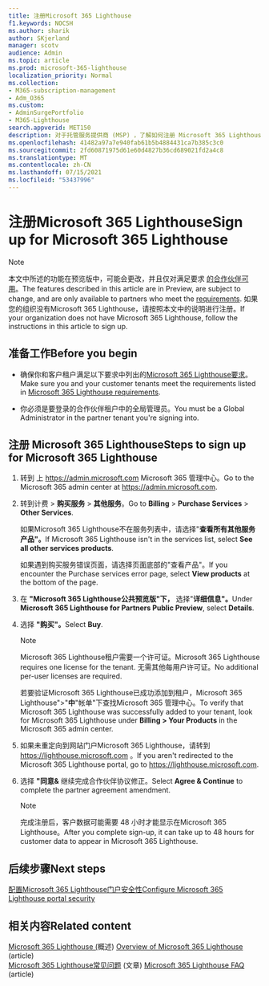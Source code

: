 ```yaml
---
title: 注册Microsoft 365 Lighthouse
f1.keywords: NOCSH
ms.author: sharik
author: SKjerland
manager: scotv
audience: Admin
ms.topic: article
ms.prod: microsoft-365-lighthouse
localization_priority: Normal
ms.collection:
- M365-subscription-management
- Adm_O365
ms.custom:
- AdminSurgePortfolio
- M365-Lighthouse
search.appverid: MET150
description: 对于托管服务提供商 (MSP) ，了解如何注册 Microsoft 365 Lighthouse。
ms.openlocfilehash: 41482a97a7e940fab61b5b4884431ca7b385c3c0
ms.sourcegitcommit: 2fd60871975d61e60d4827b36cd689021fd2a4c8
ms.translationtype: MT
ms.contentlocale: zh-CN
ms.lasthandoff: 07/15/2021
ms.locfileid: "53437996"
---
```

# <a name="sign-up-for-microsoft-365-lighthouse"></a><span data-ttu-id="2177e-103">注册Microsoft 365 Lighthouse</span><span class="sxs-lookup"><span data-stu-id="2177e-103">Sign up for Microsoft 365 Lighthouse</span></span>

> [!NOTE]
> <span data-ttu-id="2177e-104">本文中所述的功能在预览版中，可能会更改，并且仅对满足要求 [的合作伙伴可用](m365-lighthouse-requirements.md)。</span><span class="sxs-lookup"><span data-stu-id="2177e-104">The features described in this article are in Preview, are subject to change, and are only available to partners who meet the [requirements](m365-lighthouse-requirements.md).</span></span> <span data-ttu-id="2177e-105">如果您的组织没有Microsoft 365 Lighthouse，请按照本文中的说明进行注册。</span><span class="sxs-lookup"><span data-stu-id="2177e-105">If your organization does not have Microsoft 365 Lighthouse, follow the instructions in this article to sign up.</span></span>

## <a name="before-you-begin"></a><span data-ttu-id="2177e-106">准备工作</span><span class="sxs-lookup"><span data-stu-id="2177e-106">Before you begin</span></span>

- <span data-ttu-id="2177e-107">确保你和客户租户满足以下要求中列出的[Microsoft 365 Lighthouse要求](m365-lighthouse-requirements.md)。</span><span class="sxs-lookup"><span data-stu-id="2177e-107">Make sure you and your customer tenants meet the requirements listed in [Microsoft 365 Lighthouse requirements](m365-lighthouse-requirements.md).</span></span>

- <span data-ttu-id="2177e-108">你必须是要登录的合作伙伴租户中的全局管理员。</span><span class="sxs-lookup"><span data-stu-id="2177e-108">You must be a Global Administrator in the partner tenant you're signing into.</span></span>

## <a name="steps-to-sign-up-for-microsoft-365-lighthouse"></a><span data-ttu-id="2177e-109">注册 Microsoft 365 Lighthouse</span><span class="sxs-lookup"><span data-stu-id="2177e-109">Steps to sign up for Microsoft 365 Lighthouse</span></span>

1. <span data-ttu-id="2177e-110">转到 上 <a href="https://go.microsoft.com/fwlink/p/?linkid=2024339" target="_blank">https://admin.microsoft.com</a> Microsoft 365 管理中心。</span><span class="sxs-lookup"><span data-stu-id="2177e-110">Go to the Microsoft 365 admin center at <a href="https://go.microsoft.com/fwlink/p/?linkid=2024339" target="_blank">https://admin.microsoft.com</a>.</span></span> 

1. <span data-ttu-id="2177e-111">转到计费  >  **购买服务**  >  **其他服务**。</span><span class="sxs-lookup"><span data-stu-id="2177e-111">Go to **Billing** > **Purchase Services** > **Other Services**.</span></span>

    <span data-ttu-id="2177e-112">如果Microsoft 365 Lighthouse不在服务列表中，请选择"**查看所有其他服务产品"。**</span><span class="sxs-lookup"><span data-stu-id="2177e-112">If Microsoft 365 Lighthouse isn't in the services list, select **See all other services products**.</span></span>

    <span data-ttu-id="2177e-113">如果遇到购买服务错误页面，请选择页面底部的"查看产品"。</span><span class="sxs-lookup"><span data-stu-id="2177e-113">If you encounter the Purchase services error page, select **View products** at the bottom of the page.</span></span>

1. <span data-ttu-id="2177e-114">在 **"Microsoft 365 Lighthouse公共预览版"下，** 选择"**详细信息"。**</span><span class="sxs-lookup"><span data-stu-id="2177e-114">Under **Microsoft 365 Lighthouse for Partners Public Preview**, select **Details**.</span></span> 

1. <span data-ttu-id="2177e-115">选择 **"购买"。**</span><span class="sxs-lookup"><span data-stu-id="2177e-115">Select **Buy**.</span></span>

    > [!NOTE]
    > <span data-ttu-id="2177e-116">Microsoft 365 Lighthouse租户需要一个许可证。</span><span class="sxs-lookup"><span data-stu-id="2177e-116">Microsoft 365 Lighthouse requires one license for the tenant.</span></span> <span data-ttu-id="2177e-117">无需其他每用户许可证。</span><span class="sxs-lookup"><span data-stu-id="2177e-117">No additional per-user licenses are required.</span></span> 

    <span data-ttu-id="2177e-118">若要验证Microsoft 365 Lighthouse已成功添加到租户，Microsoft 365 Lighthouse">"**中**"帐单"下查找Microsoft 365 管理中心。</span><span class="sxs-lookup"><span data-stu-id="2177e-118">To verify that Microsoft 365 Lighthouse was successfully added to your tenant, look for Microsoft 365 Lighthouse under **Billing > Your Products** in the Microsoft 365 admin center.</span></span>

1. <span data-ttu-id="2177e-119">如果未重定向到网站门户Microsoft 365 Lighthouse，请转到 <a href="https://go.microsoft.com/fwlink/p/?linkid=2168110" target="_blank">https://lighthouse.microsoft.com</a> 。</span><span class="sxs-lookup"><span data-stu-id="2177e-119">If you aren't redirected to the Microsoft 365 Lighthouse portal, go to <a href="https://go.microsoft.com/fwlink/p/?linkid=2168110" target="_blank">https://lighthouse.microsoft.com</a>.</span></span>

1. <span data-ttu-id="2177e-120">选择 **"同意&** 继续完成合作伙伴协议修正。</span><span class="sxs-lookup"><span data-stu-id="2177e-120">Select **Agree & Continue** to complete the partner agreement amendment.</span></span>

    > [!NOTE]
    > <span data-ttu-id="2177e-121">完成注册后，客户数据可能需要 48 小时才能显示在Microsoft 365 Lighthouse。</span><span class="sxs-lookup"><span data-stu-id="2177e-121">After you complete sign-up, it can take up to 48 hours for customer data to appear in Microsoft 365 Lighthouse.</span></span>

## <a name="next-steps"></a><span data-ttu-id="2177e-122">后续步骤</span><span class="sxs-lookup"><span data-stu-id="2177e-122">Next steps</span></span>

[<span data-ttu-id="2177e-123">配置Microsoft 365 Lighthouse门户安全性</span><span class="sxs-lookup"><span data-stu-id="2177e-123">Configure Microsoft 365 Lighthouse portal security</span></span>](m365-lighthouse-configure-portal-security.md) 

## <a name="related-content"></a><span data-ttu-id="2177e-124">相关内容</span><span class="sxs-lookup"><span data-stu-id="2177e-124">Related content</span></span>

<span data-ttu-id="2177e-125">[Microsoft 365 Lighthouse (](m365-lighthouse-overview.md)概述) </span><span class="sxs-lookup"><span data-stu-id="2177e-125">[Overview of Microsoft 365 Lighthouse](m365-lighthouse-overview.md) (article)</span></span>\
<span data-ttu-id="2177e-126">[Microsoft 365 Lighthouse常见问题](m365-lighthouse-faq.yml) (文章) </span><span class="sxs-lookup"><span data-stu-id="2177e-126">[Microsoft 365 Lighthouse FAQ](m365-lighthouse-faq.yml) (article)</span></span>